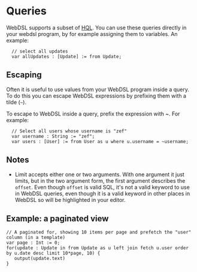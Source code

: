 # Queries

WebDSL supports a subset of [HQL](http://docs.jboss.org/hibernate/core/3.3/reference/en/html/queryhql.html). You can use these queries directly in your webdsl program, by for example assigning them to variables. An example:

      // select all updates
      var allUpdates : [Update] := from Update;

## Escaping

Often it is useful to use values from your WebDSL program inside a query. To do this you can escape WebDSL expressions by prefixing them with a tilde (`~`). 


To escape to WebDSL inside a query, prefix the expression with ~. For example:

      // Select all users whose username is "zef"
      var username : String := "zef";
      var users : [User] := from User as u where u.username = ~username;

## Notes

* Limit accepts either one or two arguments. With one argument it just limits, but in the two argument form, the first argument describes the `offset`. Even though `offset` is valid SQL, it's not a valid keyword to use in WebDSL queries, even though it is a valid keyword in other places in WebDSL so will be highlighted in your editor.


## Example: a paginated view

```
// A paginated for, showing 10 items per page and prefetch the "user" column (in a template)
var page : Int := 0;
for(update : Update in from Update as u left join fetch u.user order by u.date desc limit 10*page, 10) {
   output(update.text)
}
```
